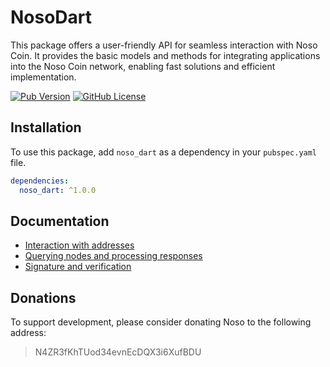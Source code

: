 # NosoDart

This package offers a user-friendly API for seamless interaction with Noso Coin. It provides the basic models and methods for integrating applications into the Noso Coin network, enabling fast solutions and efficient implementation.

[![Pub Version](https://img.shields.io/pub/v/NosoDart)](https://pub.dev/packages/noso_dart)
[![GitHub License](https://img.shields.io/github/license/Noso-Project/NosoDart)](https://opensource.org/licenses/MIT)


## Installation

To use this package, add `noso_dart` as a dependency in your `pubspec.yaml` file.

```yaml
dependencies:
  noso_dart: ^1.0.0
```

## Documentation
- [Interaction with addresses](https://github.com/Noso-Project/NosoDart/blob/main/doc/address_handler_doc.md)
- [Querying nodes and processing responses](https://github.com/Noso-Project/NosoDart/blob/main/doc/request_nodes_doc.md)
- [Signature and verification](https://github.com/Noso-Project/NosoDart/blob/main/doc/signer_doc.md)

## Donations

To support development, please consider donating Noso to the following address:

> N4ZR3fKhTUod34evnEcDQX3i6XufBDU
